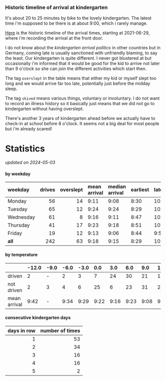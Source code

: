 ### Historic timeline of arrival at kindergarten

It's about 20 to 25 minutes by bike to the lovely kindergarten. 
The latest time i'm supposed to be there is at about 9:00, 
which i rarely manage. 

[Here](times.csv) is the historic timeline of the arrival times, starting
at 2021-06-29, where i'm recording the arrival at the front door.

I do not know about the *kindergarten arrival politics* in other
countries but in Germany, coming late is usually sanctioned 
with unfriendly blaming, to say the least. Our kindergarten is quite
different. I never got blustered at but occasionally i'm informed
that it would be good for the kid to arrive not later than 9 o'clock
so she can join the different activities which start then. 

The tag `overslept` in the table means that either my kid or myself
slept too long and we would arrive far too late, potentially just
before the midday sleep.

The tag `skived` means various things, voluntary or involuntary. I 
do not want to record an illness history so it basically just means
that we did not go to kindergarten without having overslept.

There's another 3 years of kindergarten ahead before we actually 
have to check-in at school before 8 o'clock. It seems not a big deal
for most people but i'm already scared!


# Statistics

*updated on 2024-05-03*

#### by weekday

| weekday   |   drives |   overslept | mean arrival   | median arrival   | earliest   | latest   |
|:----------|---------:|------------:|:---------------|:-----------------|:-----------|:---------|
| Monday    |       56 |          14 | 9:11           | 9:08             | 8:30       | 10:14    |
| Tuesday   |       65 |          12 | 9:24           | 9:24             | 8:29       | 10:20    |
| Wednesday |       61 |           8 | 9:16           | 9:11             | 8:47       | 10:26    |
| Thursday  |       41 |          17 | 9:23           | 9:18             | 8:51       | 10:32    |
| Friday    |       19 |          12 | 9:13           | 9:06             | 8:44       | 9:56     |
| **all**   |      242 |          63 | 9:18           | 9:15             | 8:29       | 10:32    |

#### by temperature

|              | -12.0   | -9.0   | -6.0   | -3.0   | 0.0   | 3.0   | 6.0   | 9.0   | 12.0   | 15.0   | 18.0   | 21.0   | 24.0   |
|:-------------|:--------|:-------|:-------|:-------|:------|:------|:------|:------|:-------|:-------|:-------|:-------|:-------|
| driven       | 2       | -      | 2      | 3      | 7     | 24    | 30    | 21    | 18     | 11     | 5      | 5      | 2      |
| not driven   | 2       | 3      | 4      | 6      | 25    | 6     | 23    | 31    | 23     | 11     | 17     | 6      | 3      |
| mean arrival | 9:42    | -      | 9:34   | 9:29   | 9:22  | 9:16  | 9:23  | 9:08  | 9:19   | 9:42   | 9:49   | 9:26   | 9:39   |

#### consecutive kindergarten days

|   days in row |   number of times |
|--------------:|------------------:|
|             1 |                53 |
|             2 |                34 |
|             3 |                16 |
|             4 |                16 |
|             5 |                 2 |


